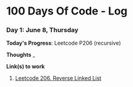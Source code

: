 # 100 Days Of Code - Log

### Day 1: June 8, Thursday

**Today's Progress**: Leetcode P206 (recursive)

**Thoughts** \_

**Link(s) to work**
1. [Leetcode 206. Reverse Linked List](https://github.com/bolatov/leetcode/commit/34c83709c302070e5982d1e0c8a10fda4f5126ee)
